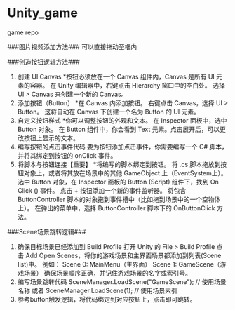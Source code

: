 # Unity_game
game repo

###图片视频添加方法###
可以直接拖动至框内

###创造按钮逻辑方法###
1. 创建 UI Canvas
*按钮必须放在一个 Canvas 组件内，Canvas 是所有 UI 元素的容器。
在 Unity 编辑器中，右键点击 Hierarchy 窗口中的空白处。
选择 UI > Canvas 来创建一个新的 Canvas。
2. 添加按钮（Button）
*在 Canvas 内添加按钮。
右键点击 Canvas，选择 UI > Button。
这将自动在 Canvas 下创建一个名为 Button 的 UI 元素。
3. 自定义按钮样式
*你可以调整按钮的外观和文本。
在 Inspector 面板中，选中 Button 对象。
在 Button 组件中，你会看到 Text 元素。点击展开后，可以更改按钮上显示的文本。
4. 编写按钮的点击事件代码
要为按钮添加点击事件，你需要编写一个 C# 脚本，并将其绑定到按钮的 onClick 事件。
5. 将脚本与按钮连接【重要】
*将编写的脚本绑定到按钮。
将 .cs 脚本拖放到按钮对象上，或者将其放在场景中的其他 GameObject 上（EventSystem上）。
选中 Button 对象，在 Inspector 面板的 Button (Script) 组件下，找到 On Click () 事件。
点击 + 按钮添加一个新的事件监听器。
将包含 ButtonController 脚本的对象拖到事件槽中（比如拖到场景中的一个空物体上）。
在弹出的菜单中，选择 ButtonController 脚本下的 OnButtonClick 方法。

###Scene场景跳转逻辑###
1. 确保目标场景已经添加到 Build Profile
打开 Unity 的 File > Build Profile
点击 Add Open Scenes，将你的游戏场景和主界面场景都添加到列表(Scene list)中。
例如：
Scene 0: MainMenu（主界面）
Scene 1: GameScene（游戏场景）
确保场景顺序正确，并记住游戏场景的名字或索引号。
2. 编写场景跳转代码
    SceneManager.LoadScene("GameScene"); // 使用场景名称
    或者 SceneManager.LoadScene(1); // 使用场景索引
3. 参考button触发逻辑，将代码绑定到对应按钮上，点击即可跳转。